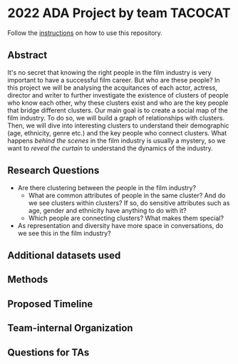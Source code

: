 # 2022 ADA Project by team TACOCAT

Follow the [instructions](docs/instr.md) on how to use this repository. 

## Abstract
It's no secret that knowing the right people in the film industry is very important to have a successful film career. But who are these people? In this project we will be analysing the acquitances of each actor, actress, director and writer to further investigate the existence of clusters of people who know each other, why these clusters exist and who are the key people that bridge different clusters. Our main goal is to create a social map of the film industry. To do so, we will build a graph of relationships with clusters. Then, we will dive into interesting clusters to understand their demographic (age, ethnicity, genre etc.) and the key people who connect clusters. What happens *behind the scenes* in the film industry is usually a mystery, so we want to *reveal the curtain* to understand the dynamics of the industry.

## Research Questions
- Are there clustering between the people in the film industry?
    - What are common attributes of people in the same cluster? And do we see clusters within clusters? If so, do sensitive attributes such as age, gender and ethnicity have anything to do with it?
    - Which people are connecting clusters? What makes them special?
- As representation and diversity have more space in conversations, do we see this in the film industry?

## Additional datasets used

## Methods

## Proposed Timeline

## Team-internal Organization

## Questions for TAs
